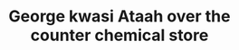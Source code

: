 ---
title: "George kwasi Ataah over the counter chemical store"
url: /sefwi-bekwai/george-kwasi-ataah-over-the-counter-chemical-store/
shop: chemist
---